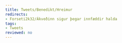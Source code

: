 ```yaml
---
title: Tweets/Benedikt/Hreimur
redirects:
- Forseti2k32/Ákveðinn sigur þegar innfæddir halda
tags:
- Tweets
reviewed: no
---
```

<vocabulary>
</vocabulary>
<Tweet
text="Ákveðinn sigur þegar innfæddir halda að þú talir mállýsku frá framandi landshluta heldur en að þú sért útlendingur."
audio="Ákveðinn.mp3"
id="659789103605653504"
date="1446140955000"
favorites="13"
user_name="Benedikt"
handle="forseti2k32"
user_picture="Tweet-forseti2k32-1rhck2j.jpg"
verified=""
></Tweet>

